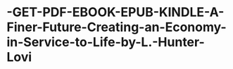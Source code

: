 # -GET-PDF-EBOOK-EPUB-KINDLE-A-Finer-Future-Creating-an-Economy-in-Service-to-Life-by-L.-Hunter-Lovi